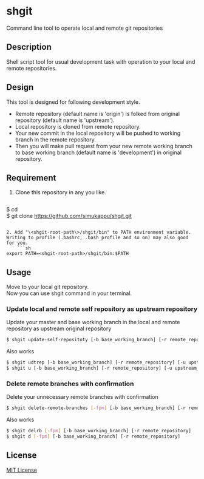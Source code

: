 # shgit
Command line tool to operate local and remote git repositories

## Description
Shell script tool for usual development task with operation to your local and remote repositories.  

## Design
This tool is designed for following development style.
* Remote repository (default name is 'origin') is folked from original repository (default name is 'upstream').
* Local repository is cloned from remote repository.
* Your new commit in the local repository will be pushed to working branch in the remote repository.
* Then you will make pull request from your new remote working branch to base working branch (default name is 'development') in original repository.

## Requirement
1. Clone this repository in any <shgit-root-path> you like.
    ```sh
$ cd <shgit-root-path>  
$ git clone https://github.com/simukappu/shgit.git
```

2. Add "\<shgit-root-path\>/shgit/bin" to PATH environment variable.  
Writing to profile (.bashrc, .bash_profile and so on) may also good for you. 
    ```sh
export PATH=<shgit-root-path>/shgit/bin:$PATH
```

## Usage
Move to your local git repository.  
Now you can use shgit command in your terminal.

### Update local and remote self repository as upstream repository
Update your master and base working branch in the local and remote repository as upstream original repository
```sh
$ shgit update-self-repositoty [-b base_working_branch] [-r remote_repository] [-u upstream_repository]
```
Also works
```sh
$ shgit udtrep [-b base_working_branch] [-r remote_repository] [-u upstream_repository]
$ shgit u [-b base_working_branch] [-r remote_repository] [-u upstream_repository]
```

### Delete remote branches with confirmation
Delete your unnecessary remote branches with confirmation
```sh
$ shgit delete-remote-branches [-fpm] [-b base_working_branch] [-r remote_repository]
``` 
Also works
```sh
$ shgit delrb [-fpm] [-b base_working_branch] [-r remote_repository]
$ shgit d [-fpm] [-b base_working_branch] [-r remote_repository]
```

## License
[MIT License](https://github.com/simukappu/shgit/blob/master/LICENSE)
